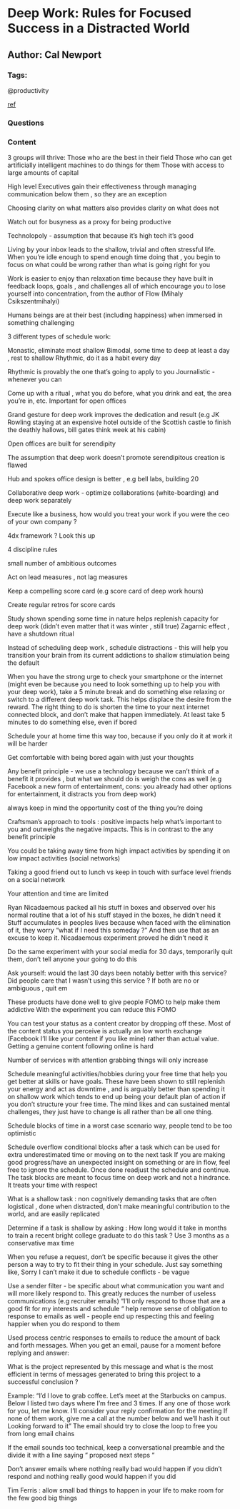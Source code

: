 # Deep Work: Rules for Focused Success in a Distracted World

## Author: Cal Newport

### Tags: 

@productivity

[ref](https://www.goodreads.com/book/show/25744928-deep-work)

### Questions

### Content

3 groups will thrive:
Those who are the best in their field
Those who can get artificially intelligent machines to do things for them
Those with access to large amounts of capital 

High level Executives gain their effectiveness through managing communication below them , so they are an exception 

Choosing clarity on what matters also provides clarity on what does not

Watch out for busyness as a proxy for being productive 

Technolopoly - assumption that because it’s high tech it’s good

Living by your inbox leads to the shallow, trivial and often stressful life. When you’re idle enough to spend enough time doing that , you begin to focus on what could be wrong rather than what is going right for you

Work is easier to enjoy than relaxation time because they have built in feedback loops, goals , and challenges all of which encourage you to lose yourself into concentration, from the author of Flow (Mihaly Csikszentmihalyi)

Humans beings are at their best (including happiness) when immersed in something challenging

3 different types of schedule work:

Monastic, eliminate most shallow 
Bimodal, some time to deep at least a day , rest to shallow 
Rhythmic, do it as a habit every day

Rhythmic is provably the one that’s going to apply to you 
Journalistic - whenever you can

Come up with a ritual , what you do before, what you drink and eat, the area you’re in, etc. Important for open offices

Grand gesture for deep work improves the dedication and result (e.g JK Rowling staying at an expensive hotel outside of the Scottish castle to finish the deathly hallows, bill gates think week at his cabin)

Open offices are built for serendipity

The assumption that deep work doesn’t promote serendipitous creation is flawed 

Hub and spokes office design is better , e.g bell labs, building 20

Collaborative deep work - optimize collaborations (white-boarding) and deep work separately 

Execute like a business, how would you treat your work if you were the ceo of your own company ?

4dx framework ? Look this up 

4 discipline rules

small number of ambitious outcomes 

Act on lead measures , not lag measures

Keep a compelling score card (e.g score card of deep work hours)

Create regular retros for score cards

Study shown spending some time in nature helps replenish capacity for deep work (didn’t even matter that it was winter , still true)
Zagarnic effect , have a shutdown ritual 

Instead of scheduling deep work , schedule distractions - this will help you transition your brain from its current addictions to shallow stimulation being the default

When you have the strong urge to check your smartphone or the internet (might even be because you need to look something up to help you with your deep work), take a 5 minute break and do something else relaxing or switch to a different deep work task. This helps displace the desire from the reward. The right thing to do is shorten the time to your next internet connected block, and don’t make that happen immediately. At least take 5 minutes to do something else, even if bored

Schedule your at home time this way too, because if you only do it at work it will be harder

Get comfortable with being bored again with just your thoughts

Any benefit principle - we use a technology because we can’t think of a benefit it provides , but what we should do is weigh the cons as well (e.g Facebook a new form of entertainment, cons: you already had other options for entertainment, it distracts you from deep work)

always keep in mind the opportunity cost of the thing you’re doing 

Craftsman’s approach to tools : positive impacts help what’s important to you and outweighs the negative impacts. This is in contrast to the any benefit principle

You could be taking away time from high impact activities by spending it on low impact activities (social networks)

Taking a good friend out to lunch vs keep in touch with surface level friends on a social network

Your attention and time are limited 

Ryan Nicadaemous packed all his stuff in boxes and observed over his normal routine that a lot of his stuff stayed in the boxes, he didn’t need it 
Stuff accumulates in peoples lives because when faced with the elimination of it, they worry “what if I need this someday ?” And then use that as an excuse to keep it. Nicadaemous experiment proved he didn’t need it

Do the same experiment with your social media for 30 days, temporarily quit them, don’t tell anyone your going to do this 

Ask yourself:
would the last 30 days been notably better with this service?
Did people care that I wasn’t using this service ?
If both are no or ambiguous , quit em

These products have done well to give people FOMO to help make them addictive 
With the experiment you can reduce this FOMO

You can test your status as a content creator by dropping off these. Most of the content status you perceive is actually an low worth exchange (Facebook I’ll like your content if you like mine) rather than actual value. Getting a genuine content following online is hard 

Number of services with attention grabbing things will only increase 

Schedule meaningful activities/hobbies during your free time that help you get better at skills or have goals. These have been shown to still replenish your energy and act as downtime , and is arguably better than spending it on shallow work which tends to end up being your default plan of action if you don’t structure your free time. The mind likes and can sustained mental challenges, they just have to change is all rather than be all one thing.

Schedule blocks of time in a worst case scenario way, people tend to be too optimistic

Schedule overflow conditional blocks after a task which can be used for extra underestimated time or moving on to the next task
If you are making good progress/have an unexpected insight on something or are in flow, feel free to ignore the schedule. Once done readjust the schedule and continue. The task blocks are meant to focus time on deep work and not a hindrance. It treats your time with respect 

What is a shallow task : non cognitively demanding tasks that are often logistical , done when distracted, don’t make meaningful contribution to the world, and are easily replicated 

Determine if a task is shallow by asking :
How long would it take in months to train a recent bright college graduate to do this task ? Use 3 months as a conservative max time 

When you refuse a request, don’t be specific because it gives the other person a way to try to fit their thing in your schedule. Just say something like, Sorry I can’t make it due to schedule conflicts - be vague

Use a sender filter - be specific about what communication you want and will more likely respond to. This greatly reduces the number of useless communications (e.g recruiter emails) “I’ll only respond to those that are a good fit for my interests and schedule “ help remove sense of obligation to response to emails as well - people end up respecting this and feeling happier when you do respond to them

Used process centric responses to emails to reduce the amount of back and forth messages. When you get an email, pause for a moment before replying and answer:

What is the project represented by this message and what is the most efficient in terms of messages generated to bring this project to a successful conclusion ?

Example:
“I’d l love to grab coffee. Let’s meet at the Starbucks on campus.
Below I listed two days where I’m free and 3 times. If any one of those work for you, let me know. I’ll consider your reply confirmation for the meeting
If none of them work, give me a call at the number below and we’ll hash it out 
Looking forward to it”
The email should try to close the loop to free you from long email chains 

If the email sounds too technical, keep a conversational preamble and the divide it with a line saying “ proposed next steps “

Don’t answer emails where nothing really bad would happen if you didn’t respond and nothing really good would happen if you did

Tim Ferris : allow small bad things to happen in your life to make room for the few good big things